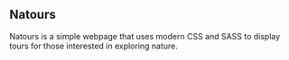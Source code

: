 ## Natours


Natours is a simple webpage that uses modern CSS and SASS to display tours for those interested in exploring nature.

